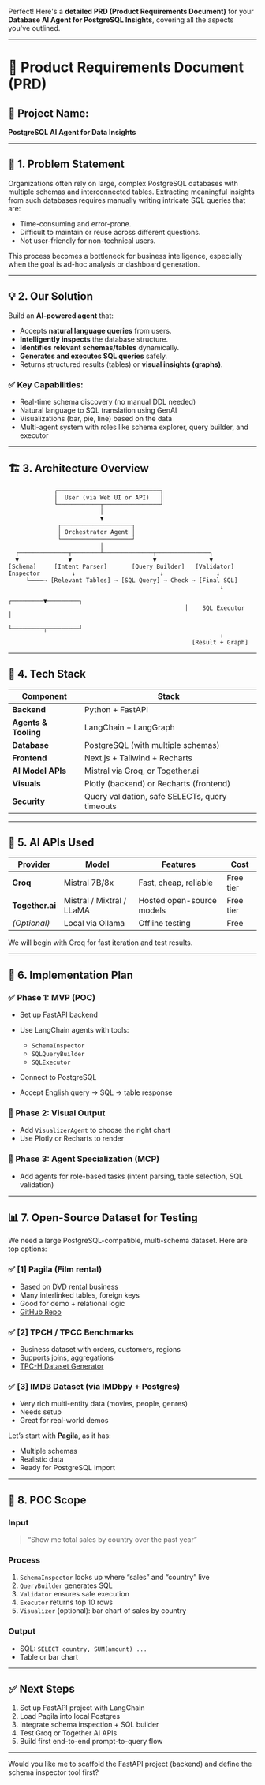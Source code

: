 Perfect! Here's a **detailed PRD (Product Requirements Document)** for your **Database AI Agent for PostgreSQL Insights**, covering all the aspects you've outlined.

---

# 📄 Product Requirements Document (PRD)

## 🧩 Project Name:

**PostgreSQL AI Agent for Data Insights**

---

## 🧠 1. Problem Statement

Organizations often rely on large, complex PostgreSQL databases with multiple schemas and interconnected tables. Extracting meaningful insights from such databases requires manually writing intricate SQL queries that are:

* Time-consuming and error-prone.
* Difficult to maintain or reuse across different questions.
* Not user-friendly for non-technical users.

This process becomes a bottleneck for business intelligence, especially when the goal is ad-hoc analysis or dashboard generation.

---

## 💡 2. Our Solution

Build an **AI-powered agent** that:

* Accepts **natural language queries** from users.
* **Intelligently inspects** the database structure.
* **Identifies relevant schemas/tables** dynamically.
* **Generates and executes SQL queries** safely.
* Returns structured results (tables) or **visual insights (graphs)**.

### ✅ Key Capabilities:

* Real-time schema discovery (no manual DDL needed)
* Natural language to SQL translation using GenAI
* Visualizations (bar, pie, line) based on the data
* Multi-agent system with roles like schema explorer, query builder, and executor

---

## 🏗️ 3. Architecture Overview

```plaintext
             ┌─────────────────────────────┐
             │  User (via Web UI or API)   │
             └────────────┬────────────────┘
                          │
                          ▼
              ┌────────────────────┐
              │ Orchestrator Agent │
              └────────────────────┘
                          │
  ┌──────────────┬────────┴──────────────┬───────────────┐
  ▼              ▼                       ▼               ▼
[Schema]     [Intent Parser]       [Query Builder]   [Validator]
Inspector         ↓                        ↓               ↓
     └────→ [Relevant Tables] → [SQL Query] → Check → [Final SQL]
                                                            ↓
                                                  ┌─────────▼─────────┐
                                                  │    SQL Executor   │
                                                  └─────────┬─────────┘
                                                            ↓
                                                    [Result + Graph]
```

---

## 🧰 4. Tech Stack

| Component            | Stack                                          |
| -------------------- | ---------------------------------------------- |
| **Backend**          | Python + FastAPI                               |
| **Agents & Tooling** | LangChain + LangGraph                          |
| **Database**         | PostgreSQL (with multiple schemas)             |
| **Frontend**         | Next.js + Tailwind + Recharts                  |
| **AI Model APIs**    | Mistral via Groq, or Together.ai               |
| **Visuals**          | Plotly (backend) or Recharts (frontend)        |
| **Security**         | Query validation, safe SELECTs, query timeouts |

---

## 🧪 5. AI APIs Used

| Provider        | Model                     | Features                  | Cost      |
| --------------- | ------------------------- | ------------------------- | --------- |
| **Groq**        | Mistral 7B/8x             | Fast, cheap, reliable     | Free tier |
| **Together.ai** | Mistral / Mixtral / LLaMA | Hosted open-source models | Free tier |
| *(Optional)*    | Local via Ollama          | Offline testing           | Free      |

We will begin with Groq for fast iteration and test results.

---

## 🚀 6. Implementation Plan

### ✅ Phase 1: MVP (POC)

* Set up FastAPI backend
* Use LangChain agents with tools:

  * `SchemaInspector`
  * `SQLQueryBuilder`
  * `SQLExecutor`
* Connect to PostgreSQL
* Accept English query → SQL → table response

### 🎯 Phase 2: Visual Output

* Add `VisualizerAgent` to choose the right chart
* Use Plotly or Recharts to render

### 🧠 Phase 3: Agent Specialization (MCP)

* Add agents for role-based tasks (intent parsing, table selection, SQL validation)

---

## 📊 7. Open-Source Dataset for Testing

We need a large PostgreSQL-compatible, multi-schema dataset. Here are top options:

### ✅ \[1] **Pagila** (Film rental)

* Based on DVD rental business
* Many interlinked tables, foreign keys
* Good for demo + relational logic
* [GitHub Repo](https://github.com/devrimgunduz/pagila)

### ✅ \[2] **TPCH / TPCC Benchmarks**

* Business dataset with orders, customers, regions
* Supports joins, aggregations
* [TPC-H Dataset Generator](https://github.com/electrum/tpch-dbgen)

### ✅ \[3] **IMDB Dataset (via IMDbpy + Postgres)**

* Very rich multi-entity data (movies, people, genres)
* Needs setup
* Great for real-world demos

Let’s start with **Pagila**, as it has:

* Multiple schemas
* Realistic data
* Ready for PostgreSQL import

---

## 🧪 8. POC Scope

### Input

> “Show me total sales by country over the past year”

### Process

1. `SchemaInspector` looks up where “sales” and “country” live
2. `QueryBuilder` generates SQL
3. `Validator` ensures safe execution
4. `Executor` returns top 10 rows
5. `Visualizer` (optional): bar chart of sales by country

### Output

* SQL: `SELECT country, SUM(amount) ...`
* Table or bar chart

---

## ✅ Next Steps

1. Set up FastAPI project with LangChain
2. Load Pagila into local Postgres
3. Integrate schema inspection + SQL builder
4. Test Groq or Together AI APIs
5. Build first end-to-end prompt-to-query flow

---

Would you like me to scaffold the FastAPI project (backend) and define the schema inspector tool first?
